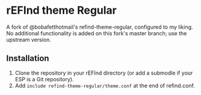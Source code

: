 # rEFInd theme Regular

A fork of @bobafetthotmail's refind-theme-regular, configured to my liking.
No additional functionality is added on this fork's master branch; use the upstream version.

## Installation
1. Clone the repository in your rEFInd directory (or add a submodle if your ESP is a Git repository).
2. Add `include refind-theme-regular/theme.conf` at the end of refind.conf.
